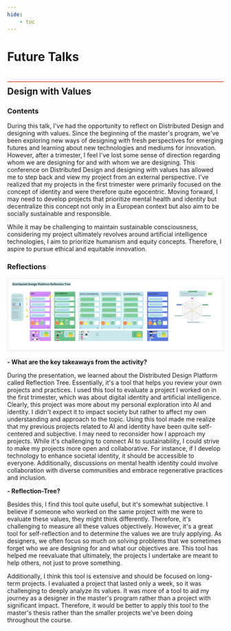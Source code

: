 ```yaml
---
hide:
    - toc
---
```


# Future Talks
<div style="height:2px; background-color: #E17858; margin-top: 40px; margin-bottom: -20px;"></div>

## Design with Values

###  Contents
During this talk, I've had the opportunity to reflect on Distributed Design and designing with values. Since the beginning of the master's program, we've been exploring new ways of designing with fresh perspectives for emerging futures and learning about new technologies and mediums for innovation. However, after a trimester, I feel I've lost some sense of direction regarding whom we are designing for and with whom we are designing. This conference on Distributed Design and designing with values has allowed me to step back and view my project from an external perspective. I've realized that my projects in the first trimester were primarily focused on the concept of identity and were therefore quite egocentric. Moving forward, I may need to develop projects that prioritize mental health and identity but decentralize this concept not only in a European context but also aim to be socially sustainable and responsible.

While it may be challenging to maintain sustainable consciousness, considering my project ultimately revolves around artificial intelligence technologies, I aim to prioritize humanism and equity concepts. Therefore, I aspire to pursue ethical and equitable innovation.

###  Reflections
![](../images/term2\FutureTalks\Tree.png)

**- What are the key takeaways from the activity?**

During the presentation, we learned about the Distributed Design Platform called Reflection Tree. Essentially, it's a tool that helps you review your own projects and practices. I used this tool to evaluate a project I worked on in the first trimester, which was about digital identity and artificial intelligence. Clearly, this project was more about my personal exploration into AI and identity. I didn't expect it to impact society but rather to affect my own understanding and approach to the topic. Using this tool made me realize that my previous projects related to AI and identity have been quite self-centered and subjective. I may need to reconsider how I approach my projects. While it's challenging to connect AI to sustainability, I could strive to make my projects more open and collaborative. For instance, if I develop technology to enhance societal identity, it should be accessible to everyone. Additionally, discussions on mental health identity could involve collaboration with diverse communities and embrace regenerative practices and inclusion.

**- Reflection-Tree?**

Besides this, I find this tool quite useful, but it's somewhat subjective. I believe if someone who worked on the same project with me were to evaluate these values, they might think differently. Therefore, it's challenging to measure all these values objectively. However, it's a great tool for self-reflection and to determine the values we are truly applying. As designers, we often focus so much on solving problems that we sometimes forget who we are designing for and what our objectives are. This tool has helped me reevaluate that ultimately, the projects I undertake are meant to help others, not just to prove something.

Additionally, I think this tool is extensive and should be focused on long-term projects. I evaluated a project that lasted only a week, so it was challenging to deeply analyze its values. It was more of a tool to aid my journey as a designer in the master's program rather than a project with significant impact. Therefore, it would be better to apply this tool to the master's thesis rather than the smaller projects we've been doing throughout the course.